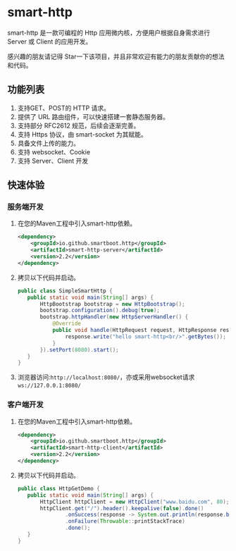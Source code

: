 # smart-http
smart-http 是一款可编程的 Http 应用微内核，方便用户根据自身需求进行 Server 或 Client 的应用开发。

感兴趣的朋友请记得 Star一下该项目，并且非常欢迎有能力的朋友贡献你的想法和代码。
## 功能列表
1. 支持GET、POST的 HTTP 请求。
2. 提供了 URL 路由组件，可以快速搭建一套静态服务器。
3. 支持部分 RFC2612 规范，后续会逐渐完善。
4. 支持 Https 协议，由 smart-socket 为其赋能。
5. 具备文件上传的能力。
6. 支持 websocket、Cookie
7. 支持 Server、Client 开发

## 快速体验
### 服务端开发
1. 在您的Maven工程中引入smart-http依赖。
    ```xml
    <dependency>
        <groupId>io.github.smartboot.http</groupId>
        <artifactId>smart-http-server</artifactId>
        <version>2.2</version>
    </dependency>
    ```
2. 拷贝以下代码并启动。
    ```java
   public class SimpleSmartHttp {
       public static void main(String[] args) {
           HttpBootstrap bootstrap = new HttpBootstrap();
           bootstrap.configuration().debug(true);
           bootstrap.httpHandler(new HttpServerHandler() {
               @Override
               public void handle(HttpRequest request, HttpResponse response) throws IOException {
                   response.write("hello smart-http<br/>".getBytes());
               }
           }).setPort(8080).start();
       }
   }
    ```
3. 浏览器访问:`http://localhost:8080/`，亦或采用websocket请求`ws://127.0.0.1:8080/`

### 客户端开发
1. 在您的Maven工程中引入smart-http依赖。
    ```xml
    <dependency>
        <groupId>io.github.smartboot.http</groupId>
        <artifactId>smart-http-client</artifactId>
        <version>2.2</version>
    </dependency>
    ```
2. 拷贝以下代码并启动。
    ```java
   public class HttpGetDemo {
       public static void main(String[] args) {
           HttpClient httpClient = new HttpClient("www.baidu.com", 80);
           httpClient.get("/").header().keepalive(false).done()
                   .onSuccess(response -> System.out.println(response.body()))
                   .onFailure(Throwable::printStackTrace)
                   .done();
       }
   }
    ```


